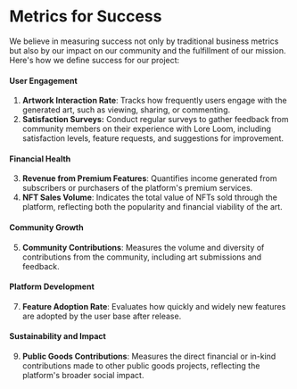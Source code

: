 # Metrics for Success

We believe in measuring success not only by traditional business metrics but also by our impact on our community and the fulfillment of our mission. Here's how we define success for our project:

#### User Engagement

1. **Artwork Interaction Rate**: Tracks how frequently users engage with the generated art, such as viewing, sharing, or commenting.
2. **Satisfaction Surveys:** Conduct regular surveys to gather feedback from community members on their experience with Lore Loom, including satisfaction levels, feature requests, and suggestions for improvement.

#### Financial Health

3. **Revenue from Premium Features**: Quantifies income generated from subscribers or purchasers of the platform's premium services.
4. **NFT Sales Volume**: Indicates the total value of NFTs sold through the platform, reflecting both the popularity and financial viability of the art.

#### Community Growth

5. **Community Contributions**: Measures the volume and diversity of contributions from the community, including art submissions and feedback.

#### Platform Development

7. **Feature Adoption Rate**: Evaluates how quickly and widely new features are adopted by the user base after release.

#### Sustainability and Impact

9. **Public Goods Contributions**: Measures the direct financial or in-kind contributions made to other public goods projects, reflecting the platform's broader social impact.
